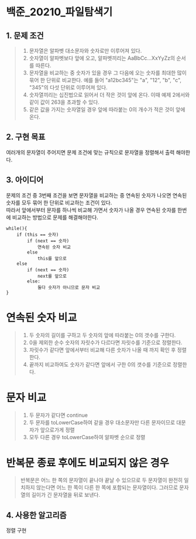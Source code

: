 # 백준_20210_파일탐색기


## 1. 문제 조건

> 1. 문자열은 알파벳 대소문자와 숫자로만 이루어져 있다.
> 2. 숫자열이 알파벳보다 앞에 오고, 알파벳끼리는 AaBbCc...XxYyZz의 순서를 따른다.
> 3. 문자열을 비교하는 중 숫자가 있을 경우 그 다음에 오는 숫자를 최대한 많이 묶어 한 단위로 비교한다. 예를 들어 "a12bc345"는 "a", "12", "b", "c", "345"의 다섯 단위로 이루어져 있다.
> 4. 숫자열끼리는 십진법으로 읽어서 더 작은 것이 앞에 온다. 이때 예제 2에서와 같이 값이 263을 초과할 수 있다.
> 5. 같은 값을 가지는 숫자열일 경우 앞에 따라붙는 0의 개수가 적은 것이 앞에 온다.

## 2. 구현 목표

여러개의 문자열이 주어지면 문제 조건에 맞는 규칙으로 문자열을 정렬해서 출력 해야한다.

## 3. 아이디어

문제의 조건 중 3번째 조건을 보면 문자열을 비교하는 중 연속된 숫자가 나오면 연속된 숫자를 모두 묶어 한 단위로 비교하는 조건이 있다.\
따라서 앞에서부터 문자를 하나씩 비교해 가면서 숫자가 나올 경우 연속된 숫자를 한번에 비교하는 방법으로 문제를 해결해야한다.

```
while(){
    if (this == 숫자)
        if (next == 숫자)
            연속된 숫자 비교
        else
            this를 앞으로
    else
        if (next == 숫자)
            next를 앞으로
        else:
            둘다 숫자가 아니므로 문자 비교
}
```

# 연속된 숫자 비교
> 1. 두 숫자의 길이를 구하고 두 숫자의 앞에 따라붙는 0의 갯수를 구한다.
> 2. 0을 제외한 순수 숫자의 자릿수가 다르다면 자릿수를 기준으로 정렬한다.
> 3. 자릿수가 같다면 앞에서부터 비교해 다른 숫자가 나올 때 까지 확인 후 정렬한다.
> 4. 끝까지 비교하여도 숫자가 같다면 앞에서 구한 0의 갯수를 기준으로 정렬한다.

# 문자 비교
> 1. 두 문자가 같다면 continue
> 2. 두 문자를 toLowerCase하여 같을 경우 대소문자만 다른 문자이므로 대문자가 앞으로가게 정렬
>3. 모두 다른 경우 toLowerCase하여 알파벳 순으로 정렬

# 반복문 종료 후에도 비교되지 않은 경우
> 반복문은 어느 한 쪽의 문자열이 끝나야 끝날 수 있으므로 두 문자열이 완전히 일치하지 않는다면 어느 한 쪽이 다른 한 쪽에 포함되는 문자열이다. 그러므로 문자열의 길이가 긴 문자열을 뒤로 보낸다.

## 4. 사용한 알고리즘

정렬 구현